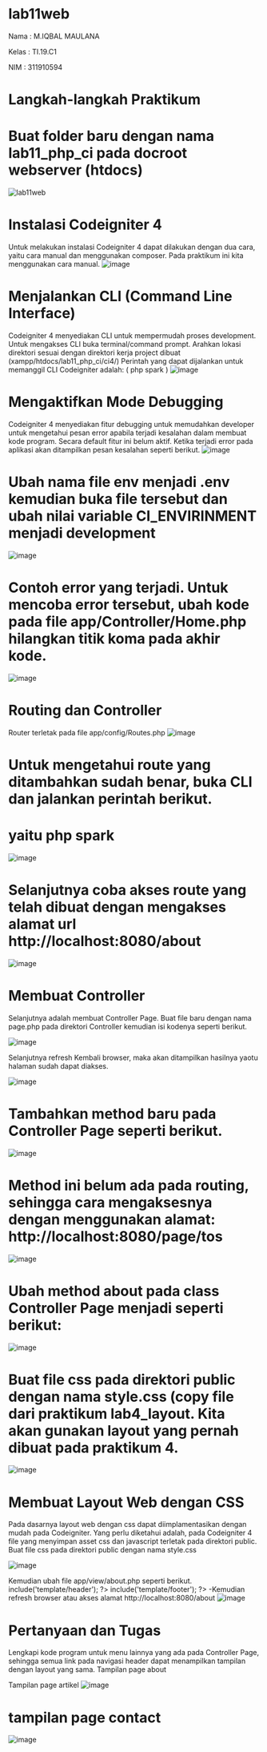 # lab11web
Nama : M.IQBAL MAULANA

Kelas : TI.19.C1

NIM : 311910594

# Langkah-langkah Praktikum
# Buat folder baru dengan nama lab11_php_ci pada docroot webserver (htdocs)

![lab11web](https://user-images.githubusercontent.com/82009410/122627833-602ee280-d0dc-11eb-9afa-171d4170b75d.PNG)

# Instalasi Codeigniter 4
Untuk melakukan instalasi Codeigniter 4 dapat dilakukan dengan dua cara, yaitu cara manual dan menggunakan composer. Pada praktikum ini kita menggunakan cara manual.
![image](https://user-images.githubusercontent.com/82009410/122629138-0d0d5d80-d0e5-11eb-92a6-b45428a82ea3.png)

# Menjalankan CLI (Command Line Interface)
Codeigniter 4 menyediakan CLI untuk mempermudah proses development. Untuk mengakses CLI buka terminal/command prompt. Arahkan lokasi direktori sesuai dengan direktori kerja project dibuat (xampp/htdocs/lab11_php_ci/ci4/) Perintah yang dapat dijalankan untuk memanggil CLI Codeigniter adalah: ( php spark )
![image](https://user-images.githubusercontent.com/82009410/122629857-37154e80-d0ea-11eb-9e67-22e180cfee22.png)

# Mengaktifkan Mode Debugging
Codeigniter 4 menyediakan fitur debugging untuk memudahkan developer untuk mengetahui pesan error apabila terjadi kesalahan dalam membuat kode program. Secara default fitur ini belum aktif. Ketika terjadi error pada aplikasi akan ditampilkan pesan kesalahan seperti berikut.
![image](https://user-images.githubusercontent.com/82009410/122629951-b73bb400-d0ea-11eb-972e-7faad780ec6b.png)

# Ubah nama file env menjadi .env kemudian buka file tersebut dan ubah nilai variable CI_ENVIRINMENT menjadi development
![image](https://user-images.githubusercontent.com/82009410/122630511-7b0a5280-d0ee-11eb-8b81-fc81aca2e684.png)

# Contoh error yang terjadi. Untuk mencoba error tersebut, ubah kode pada file app/Controller/Home.php hilangkan titik koma pada akhir kode.
![image](https://user-images.githubusercontent.com/82009410/122630891-6b403d80-d0f1-11eb-8dda-5b64693f693b.png)

# Routing dan Controller
Router terletak pada file app/config/Routes.php
![image](https://user-images.githubusercontent.com/82009410/122630773-78a8f800-d0f0-11eb-8b9f-7260c58ec7e0.png)

# Untuk mengetahui route yang ditambahkan sudah benar, buka CLI dan jalankan perintah berikut.
# yaitu php spark
![image](https://user-images.githubusercontent.com/82009410/122631277-e9521380-d0f4-11eb-8236-d726aab30f5b.png)

# Selanjutnya coba akses route yang telah dibuat dengan mengakses alamat url http://localhost:8080/about
![image](https://user-images.githubusercontent.com/82009410/122634828-cd596c80-d10a-11eb-8d89-dd96e718fc7f.png)

# Membuat Controller
Selanjutnya adalah membuat Controller Page. Buat file baru dengan nama page.php pada direktori Controller kemudian isi kodenya seperti berikut.

![image](https://user-images.githubusercontent.com/82009410/122657718-5e265b80-d190-11eb-9dfc-5728b0950091.png)

Selanjutnya refresh Kembali browser, maka akan ditampilkan hasilnya yaotu halaman sudah dapat diakses.

![image](https://user-images.githubusercontent.com/82009410/122657746-8615bf00-d190-11eb-9287-e1a615131fdb.png)

# Tambahkan method baru pada Controller Page seperti berikut.
![image](https://user-images.githubusercontent.com/82009410/122657805-edcc0a00-d190-11eb-9852-1aeec86f9378.png)

# Method ini belum ada pada routing, sehingga cara mengaksesnya dengan menggunakan alamat: http://localhost:8080/page/tos
![image](https://user-images.githubusercontent.com/82009410/122657825-0b00d880-d191-11eb-8bcd-ea42ed96d2a3.png)

# Ubah method about pada class Controller Page menjadi seperti berikut:
![image](https://user-images.githubusercontent.com/82009410/122657857-44394880-d191-11eb-845a-2461b692eb29.png)

# Buat file css pada direktori public dengan nama style.css (copy file dari praktikum lab4_layout. Kita akan gunakan layout yang pernah dibuat pada praktikum 4.
![image](https://user-images.githubusercontent.com/82009410/122657869-5dda9000-d191-11eb-9936-5004e1897f08.png)

# Membuat Layout Web dengan CSS
Pada dasarnya layout web dengan css dapat diimplamentasikan dengan mudah pada Codeigniter. Yang perlu diketahui adalah, pada Codeigniter 4 file yang menyimpan asset css dan javascript terletak pada direktori public. Buat file css pada direktori public dengan nama style.css

![image](https://user-images.githubusercontent.com/82009410/122658090-616f1680-d193-11eb-90d5-c8932e33e5a1.png)

Kemudian ubah file app/view/about.php seperti berikut.
include('template/header'); ?>
include('template/footer'); ?>
-Kemudian refresh browser atau akses alamat http://localhost:8080/about
![image](https://user-images.githubusercontent.com/82009410/122658094-819ed580-d193-11eb-8807-c0dd25409ce2.png)


# Pertanyaan dan Tugas
Lengkapi kode program untuk menu lainnya yang ada pada Controller Page, sehingga semua link pada navigasi header dapat menampilkan tampilan dengan layout yang sama.
Tampilan page about

Tampilan page artikel
![image](https://user-images.githubusercontent.com/82009410/122635265-16122500-d10d-11eb-93d5-81016770368e.png)

# tampilan page contact
![image](https://user-images.githubusercontent.com/82009410/122635301-39d56b00-d10d-11eb-8bce-506111e5770f.png)

